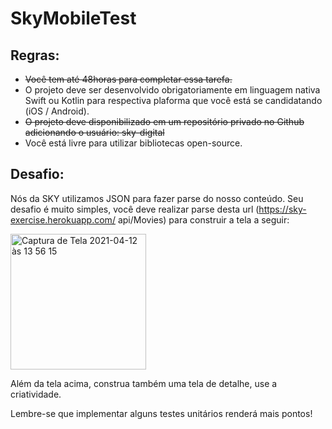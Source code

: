 # SkyMobileTest

## Regras:
- <s>Você tem até 48horas para completar essa tarefa.</s>
- O projeto deve ser desenvolvido obrigatoriamente em linguagem nativa Swift ou Kotlin para respectiva plaforma que você está se candidatando (iOS / Android).
- <s>O projeto deve disponibilizado em um repositório privado no Github adicionando o usuário: sky-digital</s>
- Você está livre para utilizar bibliotecas open-source.


## Desafio:
Nós da SKY utilizamos JSON para fazer parse do nosso conteúdo. Seu desafio é muito simples, você deve realizar parse desta url (https://sky-exercise.herokuapp.com/ api/Movies) para construir a tela a seguir:

<img width="217" alt="Captura de Tela 2021-04-12 às 13 56 15" src="https://user-images.githubusercontent.com/12645172/114432265-dff97780-9b96-11eb-959b-e43f2bb79d7c.png">

Além da tela acima, construa também uma tela de detalhe, use a criatividade.

Lembre-se que implementar alguns testes unitários renderá mais pontos!
